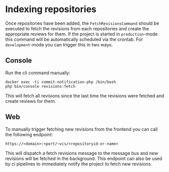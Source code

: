 # Indexing repositories

Once repositories have been added, the `FetchRevisionsCommand` should be executed to fetch the revisions from each repositories and create
the appropriate reviews for them. If the project is started in `production`-mode this command will be automatically scheduled via the crontab.
For `development`-mode you can trigger this in two ways.

## Console

Run the cli command manually:
```shell
docker exec -ti commit-notification-php /bin/bash
php bin/console revisions:fetch
```
This will fetch all revisions since the last time the revisions were fetched and create reviews for them.

## Web
To manually trigger fetching new revisions from the frontend you can call the following endpoint:
```text
https://<domain>:<port/~vcs/<repositoryid-or-name>
```
This will dispatch a fetch revisions message to the message bus and new revisions will be fetched in the background. This endpoint
can also be used by ci pipelines to immediately notify the project to fetch new revisions.
